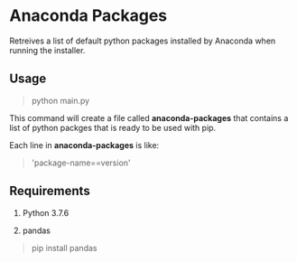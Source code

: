 # Anaconda Packages

Retreives a list of default python packages installed by Anaconda when running the installer. 

## Usage

>  python main.py

This command will create a file called **anaconda-packages** that contains a list of python packges that is ready to be used with pip.

Each line in **anaconda-packages** is like:

> 'package-name==version'

## Requirements

1. Python 3.7.6

2. pandas

> pip install pandas


